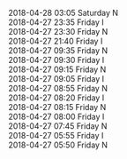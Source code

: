 2018-04-28 03:05 Saturday  N  
2018-04-27 23:35 Friday  I  
2018-04-27 23:30 Friday  N  
2018-04-27 21:40 Friday  I  
2018-04-27 09:35 Friday  N  
2018-04-27 09:30 Friday  I  
2018-04-27 09:15 Friday  N  
2018-04-27 09:05 Friday  I  
2018-04-27 08:55 Friday  N  
2018-04-27 08:20 Friday  I  
2018-04-27 08:15 Friday  N  
2018-04-27 08:00 Friday  I  
2018-04-27 07:45 Friday  N  
2018-04-27 05:55 Friday  I  
2018-04-27 05:50 Friday  N  
